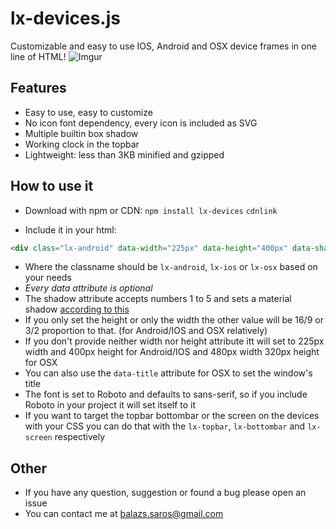 # lx-devices.js
Customizable and easy to use IOS, Android and OSX device frames in one line of HTML!
![Imgur](http://i.imgur.com/Vn2mdP7.png)

## Features
- Easy to use, easy to customize
- No icon font dependency, every icon is included as SVG
- Multiple builtin box shadow
- Working clock in the topbar
- Lightweight: less than 3KB minified and gzipped

## How to use it
- Download with npm or CDN:
`npm install lx-devices`
`cdnlink`

- Include it in your html:
``` html
<div class="lx-android" data-width="225px" data-height="400px" data-shadow="3"></div>
```
- Where the classname should be `lx-android`, `lx-ios` or `lx-osx` based on your needs
- *Every data attribute is optional*
- The shadow attribute accepts numbers 1 to 5 and sets a material shadow [according to this]()
- If you only set the height or only the width the other value will be 16/9 or 3/2 proportion to that. (for Android/IOS
  and OSX relatively)
- If you don't provide neither width nor height attribute itt will set to 225px width and 400px height for Android/IOS
  and 480px width 320px height for OSX
- You can also use the `data-title` attribute for OSX to set the window's title
- The font is set to Roboto and defaults to sans-serif, so if you include Roboto in your project it will set itself to it
- If you want to target the topbar bottombar or the screen on the devices with your CSS you can do that with the
  `lx-topbar`, `lx-bottombar` and `lx-screen` respectively

## Other
- If you have any question, suggestion or found a bug please open an issue
- You can contact me at [balazs.saros@gmail.com](mailto:balazs.saros@gmail.com)

